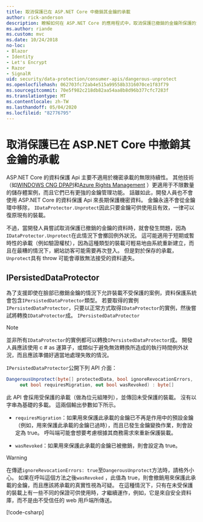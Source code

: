 ```yaml
---
title: 取消保護已在 ASP.NET Core 中撤銷其金鑰的承載
author: rick-anderson
description: 瞭解如何在 ASP.NET Core 的應用程式中，取消保護已撤銷的金鑰所保護的資料。
ms.author: riande
ms.custom: mvc
ms.date: 10/24/2018
no-loc:
- Blazor
- Identity
- Let's Encrypt
- Razor
- SignalR
uid: security/data-protection/consumer-apis/dangerous-unprotect
ms.openlocfilehash: 062703fc72ab4e515a99558b3316070ce1f83f79
ms.sourcegitcommit: 70e5f982c218db82aa54aa8b8d96b377cfc7283f
ms.translationtype: MT
ms.contentlocale: zh-TW
ms.lasthandoff: 05/04/2020
ms.locfileid: "82776795"
---
```

# <a name="unprotect-payloads-whose-keys-have-been-revoked-in-aspnet-core"></a>取消保護已在 ASP.NET Core 中撤銷其金鑰的承載

<a name="data-protection-consumer-apis-dangerous-unprotect"></a>

ASP.NET Core 的資料保護 Api 主要不適用於機密承載的無限持續性。 其他技術（如[WINDOWS CNG DPAPI](https://msdn.microsoft.com/library/windows/desktop/hh706794%28v=vs.85%29.aspx)和[Azure Rights Management](/rights-management/) ）更適用于不限數量的儲存體案例，而且它們已有更強的金鑰管理功能。 話雖如此，開發人員也不會使用 ASP.NET Core 的資料保護 Api 來長期保護機密資料。 金鑰永遠不會從金鑰環中移除， `IDataProtector.Unprotect`因此只要金鑰可供使用且有效，一律可以復原現有的裝載。

不過，當開發人員嘗試取消保護已撤銷的金鑰的資料時，就會發生問題，因為`IDataProtector.Unprotect`在此情況下會擲回例外狀況。 這可能適用于短期或暫時性的承載（例如驗證權杖），因為這種類型的裝載可輕易地由系統重新建立，而且在最糟的情況下，網站訪客可能需要再次登入。 但是對於保存的承載， `Unprotect`具有 throw 可能會導致無法接受的資料遺失。

## <a name="ipersisteddataprotector"></a>IPersistedDataProtector

為了支援即使在臉部已撤銷金鑰的情況下允許裝載不受保護的案例，資料保護系統會包含`IPersistedDataProtector`類型。 若要取得的實例`IPersistedDataProtector`，只要以正常方式取得`IDataProtector`的實例，然後嘗試將轉換`IDataProtector`成。 `IPersistedDataProtector`

> [!NOTE]
> 並非所有`IDataProtector`的實例都可以轉換`IPersistedDataProtector`成。 開發人員應該使用 c # as 運算子，或類似于避免無效轉換所造成的執行時間例外狀況，而且應該準備好適當地處理失敗的情況。

`IPersistedDataProtector`公開下列 API 介面：

```csharp
DangerousUnprotect(byte[] protectedData, bool ignoreRevocationErrors,
     out bool requiresMigration, out bool wasRevoked) : byte[]
```

此 API 會採用受保護的承載（做為位元組陣列），並傳回未受保護的裝載。 沒有以字串為基礎的多載。 這兩個輸出參數如下所示。

* `requiresMigration`：如果用來保護此承載的金鑰已不再是作用中的預設金鑰（例如，用來保護此承載的金鑰已過時），而且已發生金鑰變換作業，則會設定為 true。 呼叫端可能會想要考慮根據其商務需求來重新保護裝載。

* `wasRevoked`：如果用來保護此承載的金鑰已被撤銷，則會設定為 true。

>[!WARNING]
> 在傳遞`ignoreRevocationErrors: true`至`DangerousUnprotect`方法時，請格外小心。 如果在呼叫這個方法之後`wasRevoked` ，此值為 true，則會撤銷用來保護此承載的金鑰，而且應該將承載的真實性視為可疑。 在這種情況下，只有在未受保護的裝載上有一些不同的保證可供使用時，才繼續運作，例如，它是來自安全資料庫，而不是由不受信任的 web 用戶端所傳送。

[!code-csharp[](dangerous-unprotect/samples/dangerous-unprotect.cs)]
